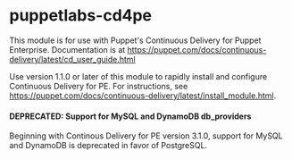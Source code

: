 # puppetlabs-cd4pe

This module is for use with Puppet's Continuous Delivery for Puppet Enterprise.
Documentation is at https://puppet.com/docs/continuous-delivery/latest/cd_user_guide.html

Use version 1.1.0 or later of this module to rapidly install and configure
Continuous Delivery for PE. For instructions, see https://puppet.com/docs/continuous-delivery/latest/install_module.html.

#### DEPRECATED: Support for MySQL and DynamoDB db_providers
Beginning with Continous Delivery for PE version 3.1.0, support for MySQL and DynamoDB is deprecated in favor of PostgreSQL.
